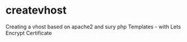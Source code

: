 # createvhost
Creating a vhost based on apache2 and sury php Templates - with Lets Encrypt Certificate
